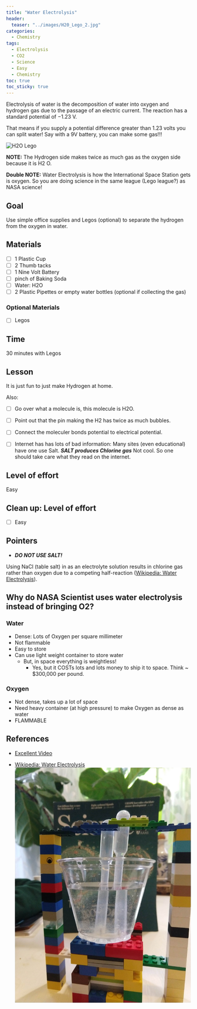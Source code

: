 ```yaml
---
title: "Water Electrolysis"
header:
  teaser: "../images/H20_Lego_2.jpg"
categories:
  - Chemistry
tags:
  - Electrolysis
  - CO2
  - Science
  - Easy
  - Chemistry
toc: true
toc_sticky: true
---
```



Electrolysis of water is the decomposition of water into oxygen and hydrogen gas due to the passage of an electric current. The reaction has a standard potential of −1.23 V.

 That means if you supply a potential difference greater than 1.23 volts you can split water!  Say with a 9V battery, you can make some gas!!!

![H2O Lego](../images/H2O_Lego_2.jpg )

 **NOTE:**  The Hydrogen side makes twice as much gas as the oxygen side because it is H2  O.  

 **Double NOTE:** Water Electrolysis is how the International Space Station gets is oxygen.  So you are doing science in the same league (Lego league?) as NASA science!

## Goal
Use simple office supplies and Legos (optional) to separate the hydrogen from the oxygen in water.

## Materials
- [ ] 1 Plastic Cup
- [ ] 2 Thumb tacks
- [ ] 1 Nine Volt Battery
- [ ] pinch of Baking Soda
- [ ] Water: H2O
- [ ] 2 Plastic Pipettes or empty water bottles (optional if collecting the gas)

### Optional Materials
- [ ] Legos

## Time
30 minutes with Legos

## Lesson
It is just fun to just make Hydrogen at home.

Also:
- [ ] Go over what a molecule is, this molecule is H2O.
- [ ] Point out that the pin making the H2 has twice as much bubbles.
- [ ] Connect the moleculer bonds potential to electrical potential.  
- [ ] Internet has has lots of bad information: Many sites (even educational) have one use Salt.  ***SALT produces Chlorine gas*** Not cool.  So one should take care what they read on the internet.


## Level of effort
Easy

## Clean up: Level of effort
- [ ] Easy

## Pointers

* ***DO NOT USE SALT!***

Using NaCl (table salt) in as an electrolyte solution results in chlorine gas rather than oxygen due to a competing half-reaction ([Wikipedia: Water Electrolysis](https://en.wikipedia.org/wiki/Electrolysis_of_water)).


## Why do NASA Scientist uses water electrolysis instead of bringing O2?

### Water
* Dense: Lots of Oxygen per square millimeter
* Not flammable
* Easy to store
* Can use light weight container to store water
    * But, in space everything is weightless!
        * Yes, but it COSTs lots and lots money to ship it to space.  Think ~ $300,000 per pound.

### Oxygen
* Not dense, takes up a lot of space
* Need heavy container (at high pressure) to make Oxygen as dense as water
* FLAMMABLE

## References
* [Excellent Video](https://www.youtube.com/watch?v=HQ9Fhd7P_HA)

* [Wikipedia: Water Electrolysis](https://en.wikipedia.org/wiki/Electrolysis_of_water)
![H2O Lego](./images/H2O_Lego.jpg )
